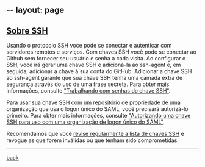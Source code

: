 --
layout: page
---

## [Sobre SSH](https://help.github.com/articles/about-ssh)

Usando o protocolo SSH voce pode  se conectar e autenticar com servidores remotos e serviços. Com chaves SSH você pode se conectar ao Github sem fornecer seu usuário e senha a cada visita.
Ao configurar o SSH, você irá gerar uma chave SSH e adicioná-la ao ssh-agent e, em seguida, adicionar a chave à sua conta do GitHub. Adicionar a chave SSH ao ssh-agent garante que sua chave SSH tenha uma camada extra de segurança através do uso de uma frase secreta. Para obter mais informações, consulte ["Trabalhando com senhas de chave SSH"](https://help.github.com/articles/working-with-ssh-key-passphrases).

Para usar sua chave SSH com um repositório de propriedade de uma organização que usa o logon único do SAML, você precisará autorizá-lo primeiro. Para obter mais informações, consulte ["Autorizando uma chave SSH para uso com uma organização de logon único do SAML"](https://help.github.com/articles/authorizing-an-ssh-key-for-use-with-a-saml-single-sign-on-organization).

Recomendamos que você [revise regularmente a lista de chaves SSH](https://help.github.com/articles/reviewing-your-ssh-keys) e revogue as que forem inválidas ou que tenham sido comprometidas.

***
[back](./)